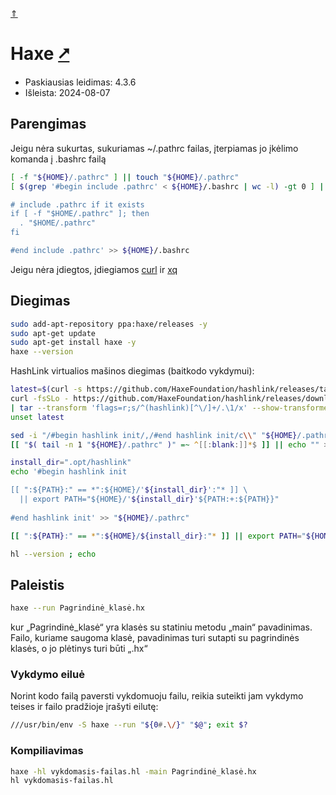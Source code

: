 [&uArr;](./readme.md)

# Haxe [&#x2B67;](https://haxe.org/)

* Paskiausias leidimas: 4.3.6
* Išleista: 2024-08-07

## Parengimas

Jeigu nėra sukurtas, sukuriamas ~/.pathrc failas, įterpiamas jo įkėlimo komanda į .bashrc failą

```bash
[ -f "${HOME}/.pathrc" ] || touch "${HOME}/.pathrc"
[ $(grep '#begin include .pathrc' < ${HOME}/.bashrc | wc -l) -gt 0 ] || echo '#begin include .pathrc

# include .pathrc if it exists
if [ -f "$HOME/.pathrc" ]; then
  . "$HOME/.pathrc"
fi

#end include .pathrc' >> ${HOME}/.bashrc
```

Jeigu nėra įdiegtos, įdiegiamos [curl](../utils/curl.md) ir [xq](../utils/xq.md)

## Diegimas

```bash
sudo add-apt-repository ppa:haxe/releases -y
sudo apt-get update
sudo apt-get install haxe -y
haxe --version
```

HashLink virtualios mašinos diegimas (baitkodo vykdymui):

```bash
latest=$(curl -s https://github.com/HaxeFoundation/hashlink/releases/tag/latest | xq -q code:first-of-type)
curl -fsSLo - https://github.com/HaxeFoundation/hashlink/releases/download/latest/hashlink-${latest}-linux-amd64.tar.gz \
| tar --transform 'flags=r;s/^(hashlink)[^\/]+/.\1/x' --show-transformed-names -xzvC ${HOME}/.opt
unset latest

sed -i "/#begin hashlink init/,/#end hashlink init/c\\" "${HOME}/.pathrc"
[[ "$( tail -n 1 "${HOME}/.pathrc" )" =~ ^[[:blank:]]*$ ]] || echo "" >> "${HOME}/.pathrc"

install_dir=".opt/hashlink"
echo '#begin hashlink init

[[ ":${PATH}:" == *":${HOME}/'${install_dir}':"* ]] \
  || export PATH="${HOME}/'${install_dir}'${PATH:+:${PATH}}"
  
#end hashlink init' >> "${HOME}/.pathrc"

[[ ":${PATH}:" == *":${HOME}/${install_dir}:"* ]] || export PATH="${HOME}/${install_dir}${PATH:+:${PATH}}"

hl --version ; echo
```

## Paleistis

```bash
haxe --run Pagrindinė_klasė.hx
```

kur „Pagrindinė_klasė“ yra klasės su statiniu metodu „main“ pavadinimas. Failo, kuriame saugoma klasė, pavadinimas turi sutapti su pagrindinės klasės, o jo plėtinys turi būti „.hx“

### Vykdymo eiluė

Norint kodo failą paversti vykdomuoju failu, reikia suteikti jam vykdymo teises ir failo pradžioje įrašyti eilutę:

```bash
///usr/bin/env -S haxe --run "${0#.\/}" "$@"; exit $?
```

### Kompiliavimas

```bash
haxe -hl vykdomasis-failas.hl -main Pagrindinė_klasė.hx
hl vykdomasis-failas.hl
```
